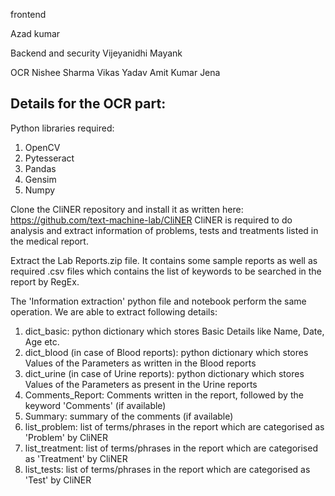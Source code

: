 frontend

Azad kumar

Backend and security
Vijeyanidhi
Mayank

OCR
Nishee Sharma
Vikas Yadav
Amit Kumar Jena

## Details for the OCR part:
Python libraries required:
1. OpenCV
2. Pytesseract
3. Pandas
4. Gensim
5. Numpy

Clone the CliNER repository and install it as written here: https://github.com/text-machine-lab/CliNER
CliNER is required to do analysis and extract information of problems, tests and treatments listed in the medical report. 

Extract the Lab Reports.zip file. It contains some sample reports as well as required .csv files which contains the list of keywords to be searched in the report by RegEx.

The 'Information extraction' python file and notebook perform the same operation. We are able to extract following details:
1. dict_basic: python dictionary which stores Basic Details like Name, Date, Age etc.
2. dict_blood (in case of Blood reports): python dictionary which stores Values of the Parameters as written in the Blood reports
3. dict_urine (in case of Urine reports): python dictionary which stores Values of the Parameters as present in the Urine reports
4. Comments_Report: Comments written in the report, followed by the keyword 'Comments' (if available)
5. Summary: summary of the comments (if available)
6. list_problem: list of terms/phrases in the report which are categorised as 'Problem' by CliNER
7. list_treatment: list of terms/phrases in the report which are categorised as 'Treatment' by CliNER
8. list_tests: list of terms/phrases in the report which are categorised as 'Test' by CliNER
